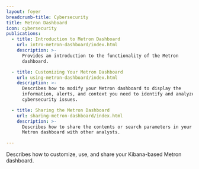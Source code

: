 ```yaml
---
layout: foyer
breadcrumb-title: Cybersecurity
title: Metron Dashboard
icon: cybersecurity
publications:
  - title: Introduction to Metron Dashboard
    url: intro-metron-dashboard/index.html
    description: >-
      Provides an introduction to the functionality of the Metron
      dashboard.

  - title: Customizing Your Metron Dashboard
    url: using-metron-dashboard/index.html
    description: >-
      Describes how to modify your Metron dashboard to display the
      information, alerts, and context you need to identify and analyze
      cybersecurity issues.

  - title: Sharing the Metron Dashboard
    url: sharing-metron-dashboard/index.html
    description: >-
      Describes how to share the contents or search parameters in your
      Metron dashboard with other analysts.

---
```


Describes how to customize, use, and share your Kibana-based Metron
dashboard. 
  
